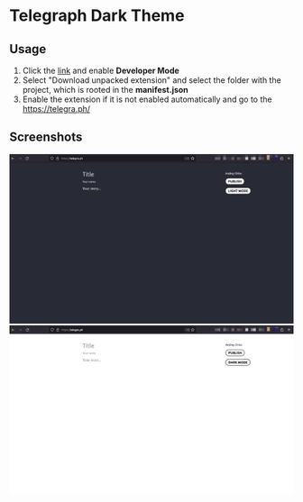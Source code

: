 # Telegraph Dark Theme
## Usage
1. Click the [link](https://chrome://extensions/) and enable **Developer Mode**
2. Select "Download unpacked extension" and select the folder with the project, which is rooted in the **manifest.json**
3. Enable the extension if it is not enabled automatically and go to the https://telegra.ph/
## Screenshots
![Screenshot Dark Mode](https://github.com/3epo/telegraph-dark-mode/raw/master/screenshots/telegraph(dark).png)
![Screenshot Light Mode](https://github.com/3epo/telegraph-dark-mode/raw/master/screenshots/telegraph(light).png)
